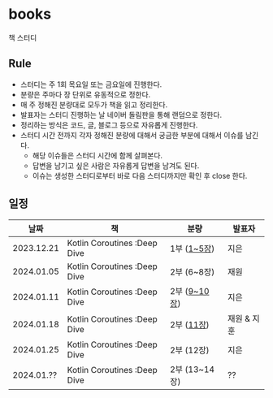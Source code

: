 # books

책 스터디

## Rule

- 스터디는 주 1회 목요일 또는 금요일에 진행한다.
- 분량은 주마다 장 단위로 유동적으로 정한다.
- 매 주 정해진 분량대로 모두가 책을 읽고 정리한다.
- 발표자는 스터디 진행하는 날 네이버 돌림판을 통해 랜덤으로 정한다.
- 정리하는 방식은 코드, 글, 블로그 등으로 자유롭게 진행한다.
- 스터디 시간 전까지 각자 정해진 분량에 대해서 궁금한 부분에 대해서 이슈를 남긴다.
  - 해당 이슈들은 스터디 시간에 함께 살펴본다.
  - 답변을 남기고 싶은 사람은 자유롭게 답변을 남겨도 된다.
  - 이슈는 생성한 스터디로부터 바로 다음 스터디까지만 확인 후 close 한다.

## 일정

| 날짜       | 책                           | 분량                                                                           | 발표자      |
| ---------- | ---------------------------- | ------------------------------------------------------------------------------ | ----------- |
| 2023.12.21 | Kotlin Coroutines :Deep Dive | 1부 ([1~5장])                                                                    | 지은        |
| 2024.01.05 | Kotlin Coroutines :Deep Dive | 2부 (6~8장)                                                                    | 재원        |
| 2024.01.11 | Kotlin Coroutines :Deep Dive | 2부 ([9~10장])                                                                   | 지은        |
| 2024.01.18 | Kotlin Coroutines :Deep Dive | 2부 ([11장](https://bossm0n5t3r.github.io/books/kotlin-coroutines-chapter11/)) | 재원 & 지훈 |
| 2024.01.25 | Kotlin Coroutines :Deep Dive | 2부 (12장)                                                                     | 지은          |
| 2024.01.?? | Kotlin Coroutines :Deep Dive | 2부 (13~14장)                                                                     | ??          |

[1~5장]: https://wotosts.github.io/kotlin/kotlin-kotlin-coroutine-deep-dive-15/
[9~10장]: https://wotosts.github.io/kotlin/kotlin-kotlin-coroutine-deep-dive-910/
